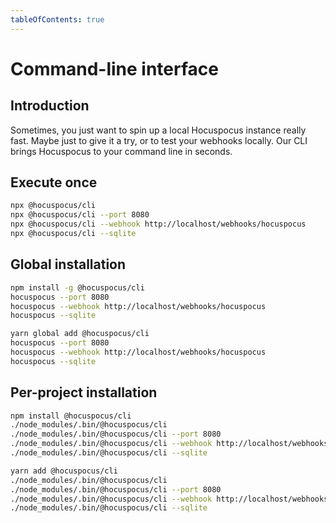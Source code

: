 ```yaml
---
tableOfContents: true
---
```


# Command-line interface

## Introduction
Sometimes, you just want to spin up a local Hocuspocus instance really fast. Maybe just to give it a try, or to test your webhooks locally. Our CLI brings Hocuspocus to your command line in seconds.

## Execute once

```bash
npx @hocuspocus/cli
npx @hocuspocus/cli --port 8080
npx @hocuspocus/cli --webhook http://localhost/webhooks/hocuspocus
npx @hocuspocus/cli --sqlite
```

## Global installation

```bash
npm install -g @hocuspocus/cli
hocuspocus --port 8080
hocuspocus --webhook http://localhost/webhooks/hocuspocus
hocuspocus --sqlite
```

```bash
yarn global add @hocuspocus/cli
hocuspocus --port 8080
hocuspocus --webhook http://localhost/webhooks/hocuspocus
hocuspocus --sqlite
```

## Per-project installation

```bash
npm install @hocuspocus/cli
./node_modules/.bin/@hocuspocus/cli
./node_modules/.bin/@hocuspocus/cli --port 8080
./node_modules/.bin/@hocuspocus/cli --webhook http://localhost/webhooks/hocuspocus
./node_modules/.bin/@hocuspocus/cli --sqlite
```

```bash
yarn add @hocuspocus/cli
./node_modules/.bin/@hocuspocus/cli
./node_modules/.bin/@hocuspocus/cli --port 8080
./node_modules/.bin/@hocuspocus/cli --webhook http://localhost/webhooks/hocuspocus
./node_modules/.bin/@hocuspocus/cli --sqlite
```

